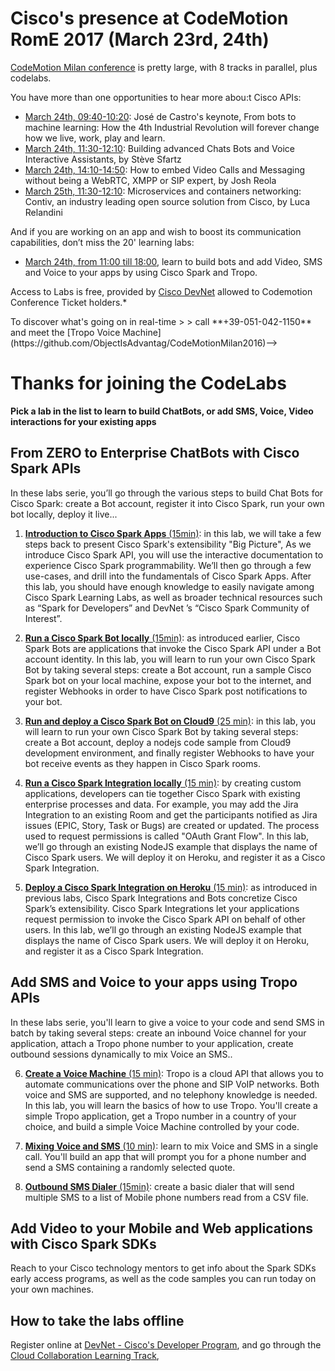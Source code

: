 # Cisco's presence at CodeMotion RomE 2017 (March 23rd, 24th)

[CodeMotion Milan conference](http://rome2017.codemotionworld.com/ ) is pretty large, with 8 tracks in parallel, plus codelabs.

You have more than one opportunities to hear more abou:t Cisco APIs:
- [March 24th, 09:40-10:20](http://rome2017.codemotionworld.com/talk-detail/?detail=5727): José de Castro's keynote, From bots to machine learning: How the 4th Industrial Revolution will forever change how we live, work, play and learn.
- [March 24th, 11:30-12:10](http://rome2017.codemotionworld.com/talk-detail/?detail=5717): Building advanced Chats Bots and Voice Interactive Assistants, by Stève Sfartz
- [March 24th, 14:10-14:50](http://rome2017.codemotionworld.com/talk-detail/?detail=5737): How to embed Video Calls and Messaging without being a WebRTC, XMPP or SIP expert, by Josh Reola
- [March 25th, 11:30-12:10](http://rome2017.codemotionworld.com/talk-detail/?detail=5634): Microservices and containers networking: Contiv, an industry leading open source solution from Cisco, by Luca Relandini


And if you are working on an app and wish to boost its communication capabilities, don’t miss the 20' learning labs:
- [March 24th, from 11:00 till 18:00](http://rome2017.codemotionworld.com/schedule/learn-to-build-bots-and-add-video-sms-voice-to-your-apps-by-using-cisco-spark-and-tropo/), 
learn to build bots and add Video, SMS and Voice to your apps by using Cisco Spark and Tropo.

Access to Labs is free, provided by [Cisco DevNet](http://developer.cisco.com) allowed to Codemotion Conference Ticket holders.*

<!--> To discover what's going on in real-time
>
>    call **+39-051-042-1150** and meet the [Tropo Voice Machine](https://github.com/ObjectIsAdvantag/CodeMotionMilan2016)-->


# <a id="code-labs"></a>Thanks for joining the CodeLabs 

__Pick a lab in the list to learn to build ChatBots, or add SMS, Voice, Video interactions for your existing apps__

## From ZERO to Enterprise ChatBots with Cisco Spark APIs

In these labs serie, you’ll go through the various steps to build Chat Bots for Cisco Spark: create a Bot account, register it into Cisco Spark, run your own bot locally, deploy it live...

1. [**Introduction to Cisco Spark Apps** (15min)](labs/SPARK-1-Introduction-to-Cisco-Spark-Apps.pdf): in this lab, we will take a few steps back to present Cisco Spark's extensibility "Big Picture",
As we introduce Cisco Spark API, you will use the interactive documentation to experience Cisco Spark programmability. We’ll then go through a few use-cases, and drill into the fundamentals of Cisco Spark Apps.
After this lab, you should have enough knowledge to easily navigate among Cisco Spark Learning Labs, as well as broader technical resources such as “Spark for Developers” and DevNet ’s “Cisco Spark Community of Interest”.  

2. [**Run a Cisco Spark Bot locally** (15min)](labs/SPARK-2-Run-a-Cisco-Spark-Bot-locally.pdf): as introduced earlier, Cisco Spark Bots are applications that invoke the Cisco Spark API under a Bot account identity. In this lab, you will learn to run your own Cisco Spark Bot by taking several steps: create a Bot account, run a sample Cisco Spark bot on your local machine, expose your bot to the internet, and register Webhooks in order to have Cisco Spark post notifications to your bot.

3. [**Run and deploy a Cisco Spark Bot on Cloud9** (25 min)](labs/SPARK-3-Deploy-a-Cisco-Spark-Bot.pdf): in this lab, you will learn to run your own Cisco Spark Bot by taking several steps: create a Bot account, deploy a nodejs code sample from Cloud9 development environment, and finally register Webhooks to have your bot receive events as they happen in Cisco Spark rooms.

4. [**Run a Cisco Spark Integration locally** (15 min)](labs/SPARK-4-Run-a-Cisco-Spark-Integration-locally.pdf): by creating custom applications, developers can tie together Cisco Spark with existing enterprise processes and data. For example, you may add the Jira Integration to an existing Room and get the participants notified as Jira issues (EPIC, Story, Task or Bugs) are created or updated. The process used to request permissions is called "OAuth Grant Flow".
In this lab, we’ll go through an existing NodeJS example that displays the name of Cisco Spark users. We will deploy it on Heroku, and register it as a Cisco Spark Integration.

5. [**Deploy a Cisco Spark Integration on Heroku** (15 min)](labs/SPARK-5-Deploy-a-Cisco-Spark-Integration.pdf): as introduced in previous labs, Cisco Spark Integrations and Bots concretize Cisco Spark’s extensibility. Cisco Spark Integrations let your applications request permission to invoke the Cisco Spark API on behalf of other users. In this lab, we’ll go through an existing NodeJS example that displays the name of Cisco Spark users. We will deploy it on Heroku, and register it as a Cisco Spark Integration.

## Add SMS and Voice to your apps using Tropo APIs

In these labs serie, you'll learn to give a voice to your code and send SMS in batch by taking several steps: create an inbound Voice channel for your application, attach a Tropo phone number to your application, create outbound sessions dynamically to mix Voice an SMS..

6. [**Create a Voice Machine** (15 min)](labs/TROPO-1-Create-a-Voice-Machine.pdf): Tropo is a cloud API that allows you to automate communications over the phone and SIP VoIP networks. Both voice and SMS are supported, and no telephony knowledge is needed. In this lab, you will learn the basics of how to use Tropo. You'll create a simple Tropo application, get a Tropo number in a country of your choice, and build a simple Voice Machine controlled by your code.
      
7. [**Mixing Voice and SMS** (10 min)](labs/TROPO-2-Mixing-Voice-and-SMS.pdf): learn to mix Voice and SMS in a single call. You'll build an app that will prompt you for a phone number and send a SMS containing a randomly selected quote.

8. [**Outbound SMS Dialer** (15min)](labs/TROPO-3-Outbound-SMS-Dialer.pdf): create a basic dialer that will send multiple SMS to a list of Mobile phone numbers read from a CSV file.


## Add Video to your Mobile and Web applications with Cisco Spark SDKs

Reach to your Cisco technology mentors to get info about the Spark SDKs early access programs,
as well as the code samples you can run today on your own machines.


## How to take the labs offline

Register online at [DevNet - Cisco's Developer Program](http://developer.cisco.com), 
and go through the [Cloud Collaboration Learning Track](https://learninglabs.cisco.com/tracks/collab-cloud),







